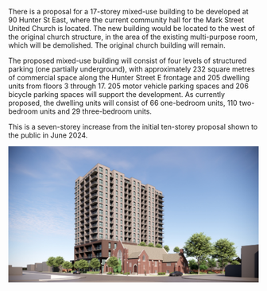 There is a proposal for a 17-storey mixed-use building to be developed at 90 Hunter St East, where the current community hall for the Mark Street United Church is located. The new building would be located to the west of the original church structure, in the area of the existing multi-purpose room, which will be demolished. The original church building will remain. 

The proposed mixed-use building will consist of four levels of structured parking (one partially underground), with approximately 232 square metres of commercial space along the Hunter Street E frontage and 205 dwelling units from floors 3 through 17. 205 motor vehicle parking spaces and 206 bicycle parking spaces will support the development. As currently proposed, the dwelling units will consist of 66 one-bedroom units, 110 two-bedroom units and 29 three-bedroom units.

This is a seven-storey increase from the initial ten-storey proposal shown to the public in June 2024. 

<img src="/assets/img/rendering.png" style="max-width:100%;height:auto;" alt="rendering of the 17-storey building"/>
